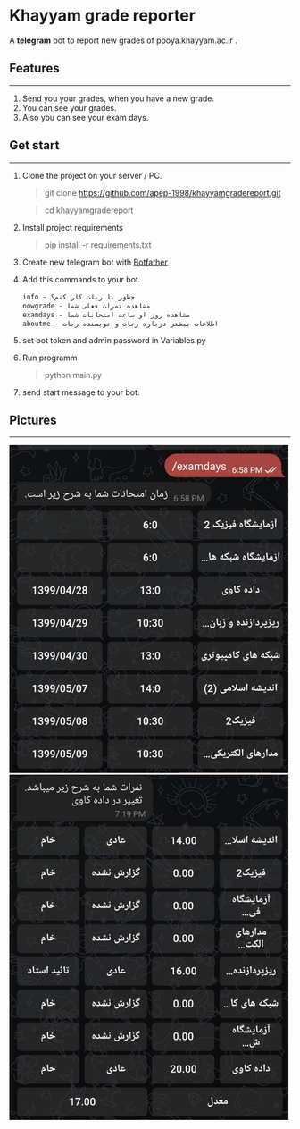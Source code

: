 Khayyam grade reporter
===

A **telegram** bot to report new grades of pooya.khayyam.ac.ir .

## Features
---
1. Send you your grades, when you have a new grade.
2. You can see your grades.
3. Also you can see your exam days.


## Get start
---
1. Clone the project on your server / PC.
    > git clone https://github.com/apep-1998/khayyamgradereport.git

    >cd khayyamgradereport
2. Install project requirements
    > pip install -r requirements.txt
3. Create new telegram bot with [Botfather](https://t.me/botfather)
4. Add this commands to your bot.
    ```
    info - چطور با ربات کار کنم؟
    nowgrade - مشاهده نمرات فعلی شما
    examdays - مشاهده روز او ساعت امتحانات شما
    aboutme - اطلاعات بیشتر درباره ربات و نویسنده ربات
    ```
5. set bot token and admin password in Variables.py
6. Run programm
    >python main.py

7. send start message to your bot.

## Pictures
---
<div>
<img src="pictures/exam.jpeg" width="500" height="auto"/>
<img src="pictures/grade.jpeg" width="500" height="auto"/>
</div>
